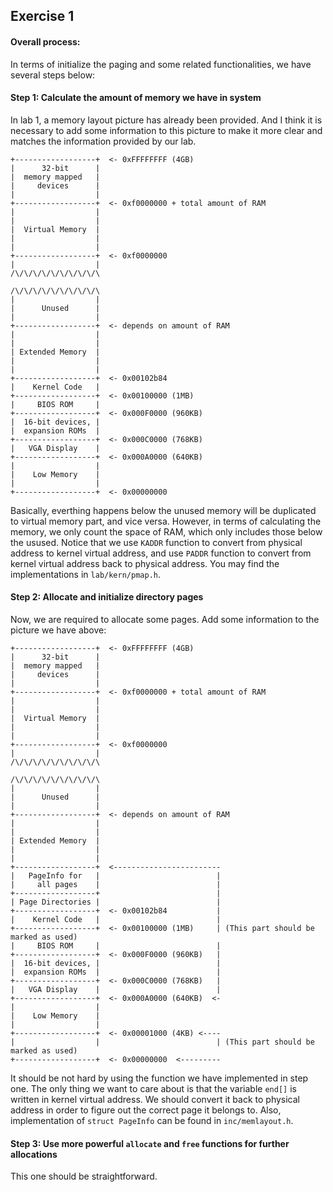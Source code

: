 ## Exercise 1

#### Overall process:
In terms of initialize the paging and some related functionalities, we have several steps below:
#### Step 1: Calculate the amount of memory we have in system
In lab 1, a memory layout picture has already been provided. And I think it is necessary to add some information to this picture to make it more clear and matches the information provided by our lab.
```
+------------------+  <- 0xFFFFFFFF (4GB)
|      32-bit      |
|  memory mapped   |
|     devices      |
|                  |
+------------------+  <- 0xf0000000 + total amount of RAM
|                  |
|                  |
|  Virtual Memory  |
|                  |
|                  |
+------------------+  <- 0xf0000000 
|                  |
/\/\/\/\/\/\/\/\/\/\

/\/\/\/\/\/\/\/\/\/\
|                  |
|      Unused      |
|                  |
+------------------+  <- depends on amount of RAM
|                  |
|                  |
| Extended Memory  |
|                  |
|                  |
+------------------+  <- 0x00102b84
|    Kernel Code   |
+------------------+  <- 0x00100000 (1MB)
|     BIOS ROM     |
+------------------+  <- 0x000F0000 (960KB)
|  16-bit devices, |
|  expansion ROMs  |
+------------------+  <- 0x000C0000 (768KB)
|   VGA Display    |
+------------------+  <- 0x000A0000 (640KB)
|                  |
|    Low Memory    |
|                  |
+------------------+  <- 0x00000000
```
Basically, everthing happens below the unused memory will be duplicated to virtual memory part, and vice versa. However, in terms of calculating the memory, we only count the space of RAM, which only includes those below the usused. Notice that we use ```KADDR``` function to convert from physical address to kernel virtual address, and use ```PADDR``` function to convert from kernel virtual address back to physical address. You may find the implementations in ```lab/kern/pmap.h```.

#### Step 2: Allocate and initialize directory pages
Now, we are required to allocate some pages. Add some information to the picture we have above:
```
+------------------+  <- 0xFFFFFFFF (4GB)
|      32-bit      |
|  memory mapped   |
|     devices      |
|                  |
+------------------+  <- 0xf0000000 + total amount of RAM
|                  |
|                  |
|  Virtual Memory  |
|                  |
|                  |
+------------------+  <- 0xf0000000 
|                  |
/\/\/\/\/\/\/\/\/\/\

/\/\/\/\/\/\/\/\/\/\
|                  |
|      Unused      |
|                  |
+------------------+  <- depends on amount of RAM
|                  |
|                  |
| Extended Memory  |
|                  |
|                  |
+------------------+  <------------------------
|   PageInfo for   |                          |
|     all pages    |                          |
+------------------+                          |
| Page Directories |                          |
+------------------+  <- 0x00102b84           |
|    Kernel Code   |                          |
+------------------+  <- 0x00100000 (1MB)     | (This part should be marked as used)
|     BIOS ROM     |                          |
+------------------+  <- 0x000F0000 (960KB)   |
|  16-bit devices, |                          |
|  expansion ROMs  |                          |
+------------------+  <- 0x000C0000 (768KB)   |
|   VGA Display    |                          |
+------------------+  <- 0x000A0000 (640KB)  <-
|                  |
|    Low Memory    |
|                  |
+------------------+  <- 0x00001000 (4KB) <----
|                  |                          | (This part should be marked as used)
+------------------+  <- 0x00000000  <---------
```
It should be not hard by using the function we have implemented in step one. The only thing we want to care about is that the variable ```end[]``` is written in kernel virtual address. We should convert it back to physical address in order to figure out the correct page it belongs to. Also, implementation of ```struct PageInfo``` can be found in ```inc/memlayout.h```.

#### Step 3: Use more powerful ```allocate``` and ```free``` functions for further allocations
This one should be straightforward. 
